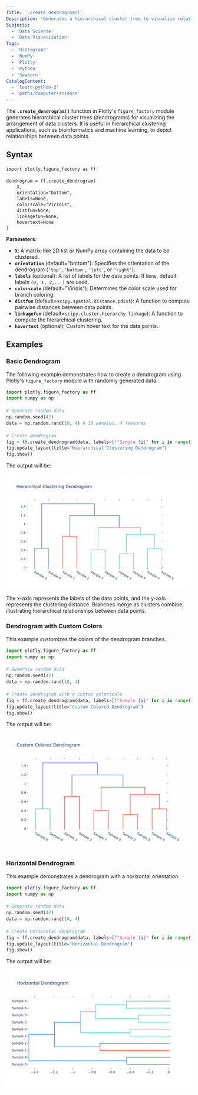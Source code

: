 ```yaml
---
Title: '.create_dendrogram()'
Description: 'Generates a hierarchical cluster tree to visualize relationships between data points.'
Subjects:
  - 'Data Science'
  - 'Data Visualization'
Tags:
  - 'Histograms'
  - 'NumPy'
  - 'Plotly'
  - 'Python'
  - 'Seaborn'
CatalogContent:
  - 'learn-python-3'
  - 'paths/computer-science'
---
```


The **`.create_dendrogram()`** function in Plotly's `figure_factory` module generates hierarchical cluster trees (dendrograms) for visualizing the arrangement of data clusters. It is useful in hierarchical clustering applications, such as bioinformatics and machine learning, to depict relationships between data points.

## Syntax

```pseudo
import plotly.figure_factory as ff

dendrogram = ff.create_dendrogram(
    X,
    orientation="bottom",
    labels=None,
    colorscale="Viridis",
    distfun=None,
    linkagefun=None,
    hovertext=None
)
```

**Parameters**:

- **`X`**: A matrix-like 2D list or NumPy array containing the data to be clustered.
- **`orientation`** (default="bottom"): Specifies the orientation of the dendrogram (`'top'`, `'bottom'`, `'left'`, or `'right'`).
- **`labels`** (optional): A list of labels for the data points. If `None`, default labels `(0, 1, 2,...)` are used.
- **`colorscale`** (default="Viridis"): Determines the color scale used for branch coloring.
- **`distfun`** (default=`scipy.spatial.distance.pdist`): A function to compute pairwise distances between data points.
- **`linkagefun`** (default=`scipy.cluster.hierarchy.linkage`): A function to compute the hierarchical clustering.
- **`hovertext`** (optional): Custom hover text for the data points.

## Examples

### Basic Dendrogram

The following example demonstrates how to create a dendrogram using Plotly's `figure_factory` module with randomly generated data.

```py
import plotly.figure_factory as ff
import numpy as np

# Generate random data
np.random.seed(42)
data = np.random.rand(10, 4) # 10 samples, 4 features

# Create dendrogram
fig = ff.create_dendrogram(data, labels=[f"Sample {i}" for i in range(10)])
fig.update_layout(title="Hierarchical Clustering Dendrogram")
fig.show()
```

The output will be:

![A hierarchical dendrogram where clusters are formed based on similarities in the dataset.](https://raw.githubusercontent.com/Codecademy/docs/main/media/hierarchical-clustering-dendrogram.png)

The x-axis represents the labels of the data points, and the y-axis represents the clustering distance. Branches merge as clusters combine, illustrating hierarchical relationships between data points.

### Dendrogram with Custom Colors

This example customizes the colors of the dendrogram branches.

```py
import plotly.figure_factory as ff
import numpy as np

# Generate random data
np.random.seed(42)
data = np.random.rand(10, 4)

# Create dendrogram with a custom colorscale
fig = ff.create_dendrogram(data, labels=[f"Sample {i}" for i in range(10)], colorscale=["#636EFA", "#EF553B", "#00CC96"])
fig.update_layout(title="Custom Colored Dendrogram")
fig.show()
```

The output will be:

![A dendrogram with custom branch colors, improving visualization for distinguishing different clusters.](https://raw.githubusercontent.com/Codecademy/docs/main/media/custom-colored-dendrogram.png)

### Horizontal Dendrogram

This example demonstrates a dendrogram with a horizontal orientation.

```py
import plotly.figure_factory as ff
import numpy as np

# Generate random data
np.random.seed(42)
data = np.random.rand(10, 4)

# Create horizontal dendrogram
fig = ff.create_dendrogram(data, labels=[f"Sample {i}" for i in range(10)], orientation="right")
fig.update_layout(title="Horizontal Dendrogram")
fig.show()
```

The output will be:

![A dendrogram rotated 90 degrees, with hierarchical clustering displayed from left to right.](https://raw.githubusercontent.com/Codecademy/docs/main/media/horizontal-dendrogram.png)

